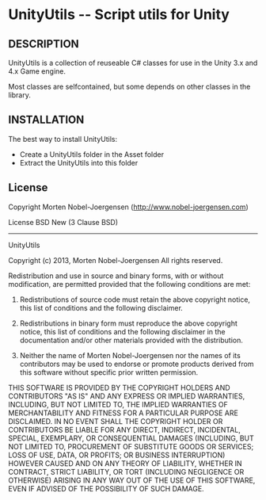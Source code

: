 UnityUtils -- Script utils for Unity
====================================

## DESCRIPTION

UnityUtils is a collection of reuseable C# classes for use in the Unity 3.x and 4.x Game engine.

Most classes are selfcontained, but some depends on other classes in the library.

## INSTALLATION

The best way to install UnityUtils:

* Create a UnityUtils folder in the Asset folder
* Extract the UnityUtils into this folder    

## License

Copyright Morten Nobel-Joergensen (http://www.nobel-joergensen.com)

License BSD New (3 Clause BSD)

---

UnityUtils

Copyright (c) 2013, Morten Nobel-Joergensen
All rights reserved.

Redistribution and use in source and binary forms, with or without modification, are 
permitted provided that the following conditions are met:

1. Redistributions of source code must retain the above copyright notice, this list of 
conditions and the following disclaimer.

2. Redistributions in binary form must reproduce the above copyright notice, this list of 
conditions and the following disclaimer in the documentation and/or other materials 
provided with the distribution.

3. Neither the name of Morten Nobel-Joergensen nor the names of its contributors may be 
used to endorse or promote products derived from this software without specific prior 
written permission.

THIS SOFTWARE IS PROVIDED BY THE COPYRIGHT HOLDERS AND CONTRIBUTORS "AS IS" AND ANY 
EXPRESS OR IMPLIED WARRANTIES, INCLUDING, BUT NOT LIMITED TO, THE IMPLIED WARRANTIES OF 
MERCHANTABILITY AND FITNESS FOR A PARTICULAR PURPOSE ARE DISCLAIMED. IN NO EVENT SHALL THE 
COPYRIGHT HOLDER OR CONTRIBUTORS BE LIABLE FOR ANY DIRECT, INDIRECT, INCIDENTAL, SPECIAL, 
EXEMPLARY, OR CONSEQUENTIAL DAMAGES (INCLUDING, BUT NOT LIMITED TO, PROCUREMENT OF 
SUBSTITUTE GOODS OR SERVICES; LOSS OF USE, DATA, OR PROFITS; OR BUSINESS INTERRUPTION) 
HOWEVER CAUSED AND ON ANY THEORY OF LIABILITY, WHETHER IN CONTRACT, STRICT LIABILITY, OR 
TORT (INCLUDING NEGLIGENCE OR OTHERWISE) ARISING IN ANY WAY OUT OF THE USE OF THIS 
SOFTWARE, EVEN IF ADVISED OF THE POSSIBILITY OF SUCH DAMAGE.

